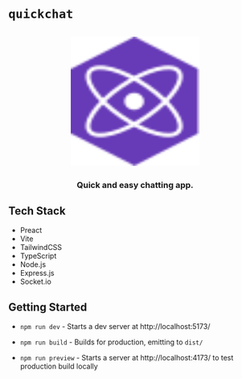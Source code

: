 # `quickchat`

<h2 align="center">
  <img height="256" width="256" src="./src/assets/preact.svg">
</h2>

<h3 align="center">Quick and easy chatting app.</h3>

## Tech Stack

-   Preact
-   Vite
-   TailwindCSS
-   TypeScript
-   Node.js
-   Express.js
-   Socket.io

## Getting Started

-   `npm run dev` - Starts a dev server at http://localhost:5173/

-   `npm run build` - Builds for production, emitting to `dist/`

-   `npm run preview` - Starts a server at http://localhost:4173/ to test production build locally
